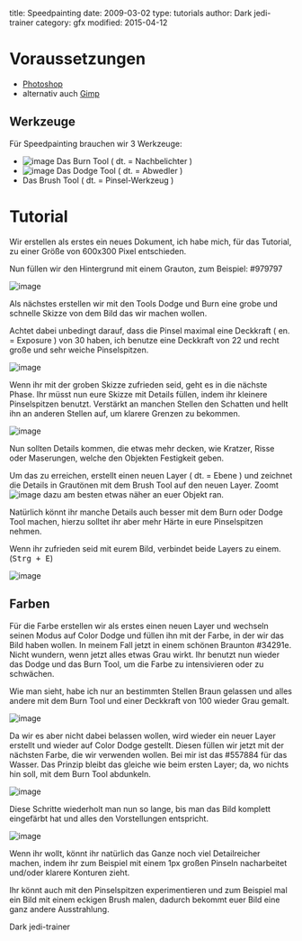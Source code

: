 ﻿title: Speedpainting
date: 2009-03-02
type: tutorials
author: Dark jedi-trainer
category: gfx
modified: 2015-04-12

# Voraussetzungen

*   [Photoshop](http://www.adobe.com/de/products/photoshop/photoshop/)
*   alternativ auch [Gimp](http://www.gimp.org/)

## Werkzeuge

Für Speedpainting brauchen wir 3 Werkzeuge:

*   ![image]({filename}speedpainting/_burn_swyl.png) Das Burn Tool ( dt. = Nachbelichter )
*   ![image]({filename}speedpainting/_dodge_vscy.png) Das Dodge Tool ( dt. = Abwedler )
*   Das Brush Tool ( dt. = Pinsel-Werkzeug )

# Tutorial

Wir erstellen als erstes ein neues Dokument, ich habe mich, für das Tutorial, zu einer Größe von 600x300 Pixel entschieden.

Nun füllen wir den Hintergrund mit einem Grauton, zum Beispiel: #979797

![image]({filename}speedpainting/_newdoc_t745.png)

Als nächstes erstellen wir mit den Tools Dodge und Burn eine grobe und schnelle Skizze von dem Bild das wir machen wollen.

Achtet dabei unbedingt darauf, dass die Pinsel maximal eine Deckkraft ( en. = Exposure ) von 30 haben, ich benutze eine Deckkraft von 22 und recht große und sehr weiche Pinselspitzen.

![image]({filename}speedpainting/_schritt1_mdzq.png)

Wenn ihr mit der groben Skizze zufrieden seid, geht es in die nächste Phase. Ihr müsst nun eure Skizze mit Details füllen, indem ihr kleinere Pinselspitzen benutzt. Verstärkt an manchen Stellen den Schatten und hellt ihn an anderen Stellen auf, um klarere Grenzen zu bekommen.

![image]({filename}speedpainting/_schritt2_f8pk.png)

Nun sollten Details kommen, die etwas mehr decken, wie Kratzer, Risse oder Maserungen, welche den Objekten Festigkeit geben. 

Um das zu erreichen, erstellt einen neuen Layer ( dt. = Ebene ) und zeichnet die Details in Grautönen mit dem Brush Tool auf den neuen Layer. Zoomt ![image]({filename}speedpainting/_zoom_7n6y.png) dazu am besten etwas näher an euer Objekt ran. 

Natürlich könnt ihr manche Details auch besser mit dem Burn oder Dodge Tool machen, hierzu solltet ihr aber mehr Härte in eure Pinselspitzen nehmen. 

Wenn ihr zufrieden seid mit eurem Bild, verbindet beide Layers zu einem. (<kbd>Strg + E</kbd>)

![image]({filename}speedpainting/_schritt3_ppyc.png)

## Farben

Für die Farbe erstellen wir als erstes einen neuen Layer und wechseln seinen Modus auf Color Dodge und füllen ihn mit der Farbe, in der wir das Bild haben wollen. In meinem Fall jetzt in einem schönen Braunton #34291e. Nicht wundern, wenn jetzt alles etwas Grau wirkt. Ihr benutzt nun wieder das Dodge und das Burn Tool, um die Farbe zu intensivieren oder zu schwächen.

Wie man sieht, habe ich nur an bestimmten Stellen Braun gelassen und alles andere mit dem Burn Tool und einer Deckkraft von 100 wieder Grau gemalt.

![image]({filename}speedpainting/_schritt4_hfu5.png)

Da wir es aber nicht dabei belassen wollen, wird wieder ein neuer Layer erstellt und wieder auf Color Dodge gestellt. Diesen füllen wir jetzt mit der nächsten Farbe, die wir verwenden wollen. Bei mir ist das #557884 für das Wasser. Das Prinzip bleibt das gleiche wie beim ersten Layer; da, wo nichts hin soll, mit dem Burn Tool abdunkeln.

![image]({filename}speedpainting/_schritt5_w6qx.png)

Diese Schritte wiederholt man nun so lange, bis man das Bild komplett eingefärbt hat und alles den Vorstellungen entspricht. 

![image]({filename}speedpainting/_final_0t6q.png)

Wenn ihr wollt, könnt ihr natürlich das Ganze noch viel Detailreicher machen, indem ihr zum Beispiel mit einem 1px großen Pinseln nacharbeitet und/oder klarere Konturen zieht.

Ihr könnt auch mit den Pinselspitzen experimentieren und zum Beispiel mal ein Bild mit einem eckigen Brush malen, dadurch bekommt euer Bild eine ganz andere Ausstrahlung.

Dark jedi-trainer